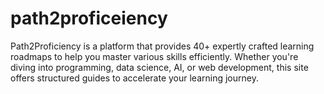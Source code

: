 # path2proficeiency
Path2Proficiency is a platform that provides 40+ expertly crafted learning roadmaps to help you master various skills efficiently. Whether you're diving into programming, data science, AI, or web development, this site offers structured guides to accelerate your learning journey.
